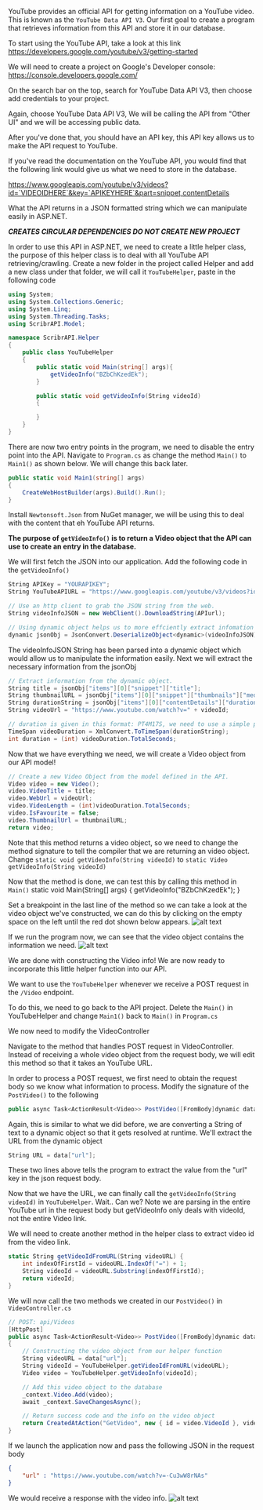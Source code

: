 YouTube provides an official API for getting information on a YouTube video. This is known as the `YouTube Data API V3`. Our first goal to create a program that retrieves information from this API and store it in our database.

To start using the YouTube API, take a look at this link
https://developers.google.com/youtube/v3/getting-started

We will need to create a project on Google's Developer console: https://console.developers.google.com/

On the search bar on the top, search for YouTube Data API V3, then choose add credentials to your project.

Again, choose YouTube Data API V3, We will be calling the API from "Other UI" and we will be accessing public data.

After you've done that, you should have an API key, this API key allows us to make the API request to YouTube.

If you've read the documentation on the YouTube API, you would find that the following link would give us what we need to store in the database.

https://www.googleapis.com/youtube/v3/videos?id=`VIDEOIDHERE`&key=`APIKEYHERE`&part=snippet,contentDetails

What the API returns in a JSON formatted string which we can manipulate easily in ASP.NET.

***CREATES CIRCULAR DEPENDENCIES DO NOT CREATE NEW PROJECT***

In order to use this API in ASP.NET, we need to create a little helper class, the purpose of this helper class is to deal with all YouTube API retrieving/crawling. Create a new folder in the project called Helper and add a new class under that folder, we will call it `YouTubeHelper`, paste in the following code

```C#
using System;
using System.Collections.Generic;
using System.Linq;
using System.Threading.Tasks;
using ScribrAPI.Model;

namespace ScribrAPI.Helper
{
    public class YouTubeHelper
    {
        public static void Main(string[] args){
            getVideoInfo("BZbChKzedEk");
        }

        public static void getVideoInfo(String videoId)
        {

        }
    }
}
```

There are now two entry points in the program, we need to disable the entry point into the API. Navigate to `Program.cs` as change the method `Main()` to `Main1()` as shown below. We will change this back later.
```C#
public static void Main1(string[] args)
{
    CreateWebHostBuilder(args).Build().Run();
}
``` 


Install `Newtonsoft.Json` from NuGet manager, we will be using this to deal with the content that eh YouTube API returns.

**The purpose of `getVideoInfo()` is to return a Video object that the API can use to create an entry in the database.**

We will first fetch the JSON into our application. Add the following code in the `getVideoInfo()`

```C#
String APIKey = "YOURAPIKEY";
String YouTubeAPIURL = "https://www.googleapis.com/youtube/v3/videos?id=" + videoId + "&key=" + APIKey + "&part=snippet,contentDetails";

// Use an http client to grab the JSON string from the web.
String videoInfoJSON = new WebClient().DownloadString(APIurl);

// Using dynamic object helps us to more effciently extract infomation from a large JSON String.
dynamic jsonObj = JsonConvert.DeserializeObject<dynamic>(videoInfoJSON);
```

The videoInfoJSON String has been parsed into a dynamic object which would allow us to manipulate the information easily. Next we will extract the necessary information from the jsonObj

```C#
// Extract information from the dynamic object.
String title = jsonObj["items"][0]["snippet"]["title"];
String thumbnailURL = jsonObj["items"][0]["snippet"]["thumbnails"]["medium"]["url"];
String durationString = jsonObj["items"][0]["contentDetails"]["duration"];
String videoUrl = "https://www.youtube.com/watch?v=" + videoId;

// duration is given in this format: PT4M17S, we need to use a simple parser to get the duration in seconds.
TimeSpan videoDuration = XmlConvert.ToTimeSpan(durationString);
int duration = (int) videoDuration.TotalSeconds;
```

Now that we have everything we need, we will create a Video object from our API model!
```C#
// Create a new Video Object from the model defined in the API.
Video video = new Video();
video.VideoTitle = title;
video.WebUrl = videoUrl;
video.VideoLength = (int)videoDuration.TotalSeconds;
video.IsFavourite = false;
video.ThumbnailUrl = thumbnailURL;
return video;
```

Note that this method returns a video object, so we need to change the method signature to tell the compiler that we are returning an video object. Change `static void getVideoInfo(String videoId)` to `static Video getVideoInfo(String videoId)`

Now that the method is done, we can test this by calling this method in `Main()`
static void Main(String[] args) {
    getVideoInfo("BZbChKzedEk");
}

Set a breakpoint in the last line of the method so we can take a look at the video object we've constructed, we can do this by clicking on the empty space on the left until the red dot shown below appears.
![alt text](images/setBreakpoint.PNG "setBreakpoint")

If we run the program now, we can see that the video object contains the information we need.
![alt text](images/videoObject.PNG "videoObject")

We are done with constructing the Video info! We are now ready to incorporate this little helper function into our API.

We want to use the `YouTubeHelper` whenever we receive a POST request in the `/Video` endpoint.

To do this, we need to go back to the API project.
Delete the `Main()` in YouTubeHelper and change `Main1()` back to `Main()` in `Program.cs` 


We now need to modify the VideoController

Navigate to the method that handles POST request in VideoController. Instead of receiving a whole video object from the request body, we will edit this method so that it takes an YouTube URL.

In order to process a POST request, we first need to obtain the request body so we know what information to process. Modify the signature of the `PostVideo()` to the following
```c#
public async Task<ActionResult<Video>> PostVideo([FromBody]dynamic data)
```
Again, this is similar to what we did before, we are converting a String of text to a dynamic object so that it gets resolved at runtime.
We'll extract the URL from the dynamic object

```C#
String URL = data["url"];
```

These two lines above tells the program to extract the value from the "url" key in the json request body.

Now that we have the URL, we can finally call the `getVideoInfo(String videoId)` in `YouTubeHelper`. Wait.. Can we? Note we are parsing in the entire YouTube url in the request body but getVideoInfo only deals with videoId, not the entire Video link.

We will need to create another method in the helper class to extract video id from the video link.

```C#
static String getVideoIdFromURL(String videoURL) {
    int indexOfFirstId = videoURL.IndexOf("=") + 1;
    String videoId = videoURL.Substring(indexOfFirstId);
    return videoId;
}
```

We will now call the two methods we created in our `PostVideo()` in `VideoController.cs`
```C#
// POST: api/Videos
[HttpPost]
public async Task<ActionResult<Video>> PostVideo([FromBody]dynamic data)
{
    // Constructing the video object from our helper function
    String videoURL = data["url"];
    String videoId = YouTubeHelper.getVideoIdFromURL(videoURL);
    Video video = YouTubeHelper.getVideoInfo(videoId);

    // Add this video object to the database
    _context.Video.Add(video);
    await _context.SaveChangesAsync();

    // Return success code and the info on the video object
    return CreatedAtAction("GetVideo", new { id = video.VideoId }, video);
}
```
If we launch the application now and pass the following JSON in the request body
```JSON
{
    "url" : "https://www.youtube.com/watch?v=-Cu3wW8rNAs"
}
```

We would receive a response with the video info.
![alt text](images/PostVideoJson.PNG "setBreakpoint")